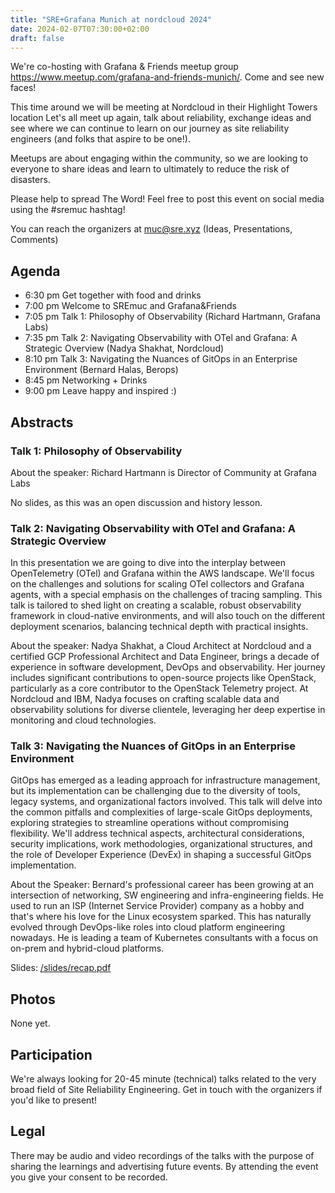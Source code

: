 ```yaml
---
title: "SRE+Grafana Munich at nordcloud 2024"
date: 2024-02-07T07:30:00+02:00
draft: false
---
```



We're co-hosting with Grafana & Friends meetup group https://www.meetup.com/grafana-and-friends-munich/. Come and see new faces!

This time around we will be meeting at Nordcloud in their Highlight Towers location Let's all meet up again, talk about reliability, exchange ideas and see where we can continue to learn on our journey as site reliability engineers (and folks that aspire to be one!).

Meetups are about engaging within the community, so we are looking to everyone to share ideas and learn to ultimately to reduce the risk of disasters.

Please help to spread The Word! Feel free to post this event on social media using the #sremuc hashtag!

You can reach the organizers at muc@sre.xyz (Ideas, Presentations, Comments)

## Agenda

* 6:30 pm Get together with food and drinks
* 7:00 pm Welcome to SREmuc and Grafana&Friends
* 7:05 pm Talk 1: Philosophy of Observability (Richard Hartmann, Grafana Labs)
* 7:35 pm Talk 2: Navigating Observability with OTel and Grafana: A Strategic Overview (Nadya Shakhat, Nordcloud)
* 8:10 pm Talk 3: Navigating the Nuances of GitOps in an Enterprise Environment (Bernard Halas, Berops)
* 8:45 pm Networking + Drinks
* 9:00 pm Leave happy and inspired :)










## Abstracts

### Talk 1: Philosophy of Observability

About the speaker: Richard Hartmann is Director of Community at Grafana Labs

No slides, as this was an open discussion and history lesson.

### Talk 2: Navigating Observability with OTel and Grafana: A Strategic Overview

In this presentation we are going to dive into the interplay between OpenTelemetry (OTel) and Grafana within the AWS landscape. We'll focus on the challenges and solutions for scaling OTel collectors and Grafana agents, with a special emphasis on the challenges of tracing sampling. This talk is tailored to shed light on creating a scalable, robust observability framework in cloud-native environments, and will also touch on the different deployment scenarios, balancing technical depth with practical insights.

About the speaker: Nadya Shakhat, a Cloud Architect at Nordcloud and a certified GCP Professional Architect and Data Engineer, brings a decade of experience in software development, DevOps and observability. Her journey includes significant contributions to open-source projects like OpenStack, particularly as a core contributor to the OpenStack Telemetry project. At Nordcloud and IBM, Nadya focuses on crafting scalable data and observability solutions for diverse clientele, leveraging her deep expertise in monitoring and cloud technologies.

### Talk 3: Navigating the Nuances of GitOps in an Enterprise Environment

GitOps has emerged as a leading approach for infrastructure management, but its implementation can be challenging due to the diversity of tools, legacy systems, and organizational factors involved. This talk will delve into the common pitfalls and complexities of large-scale GitOps deployments, exploring strategies to streamline operations without compromising flexibility.
We'll address technical aspects, architectural considerations, security implications, work methodologies, organizational structures, and the role of Developer Experience (DevEx) in shaping a successful GitOps implementation.

About the Speaker: Bernard's professional career has been growing at an intersection of networking, SW engineering and infra-engineering fields. He used to run an ISP (Internet Service Provider) company as a hobby and that's where his love for the Linux ecosystem sparked. This has naturally evolved through DevOps-like roles into cloud platform engineering nowadays. He is leading a team of Kubernetes consultants with a focus on on-prem and hybrid-cloud platforms.

Slides: [/slides/recap.pdf](/slides/Navigating_Nuances_GitOps_Enterprise.pdf)

## Photos

None yet.

## Participation

We're always looking for 20-45 minute (technical) talks related to the very broad field of Site Reliability Engineering.
Get in touch with the organizers if you'd like to present!

## Legal

There may be audio and video recordings of the talks with the purpose of sharing the learnings and advertising future events. 
By attending the event you give your consent to be recorded.

